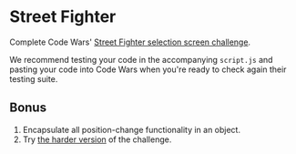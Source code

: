 # Street Fighter

Complete Code Wars' [Street Fighter selection screen challenge](https://www.codewars.com/kata/street-fighter-2-character-selection/javascript).

We recommend testing your code in the accompanying `script.js` and pasting your code into Code Wars when you're ready to check again their testing suite.

## Bonus

1. Encapsulate all position-change functionality in an object.
2. Try [the harder version](https://www.codewars.com/kata/street-fighter-2-character-selection-part-2/javascript) of the challenge.
